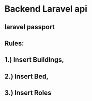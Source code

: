 # Backend Laravel api

## laravel passport

## Rules:

## 1.) Insert Buildings,
## 2.) Insert Bed,
## 3.) Insert Roles